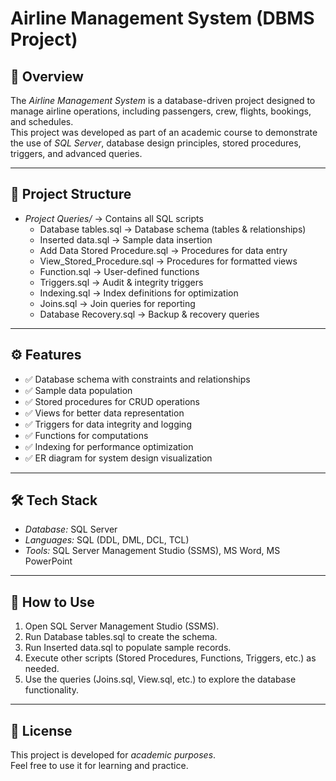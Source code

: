 # Airline Management System (DBMS Project)

## 📌 Overview
The *Airline Management System* is a database-driven project designed to manage airline operations, including passengers, crew, flights, bookings, and schedules.  
This project was developed as part of an academic course to demonstrate the use of *SQL Server*, database design principles, stored procedures, triggers, and advanced queries.

---

## 📂 Project Structure
- *Project Queries/* → Contains all SQL scripts
  - Database tables.sql → Database schema (tables & relationships)  
  - Inserted data.sql → Sample data insertion  
  - Add Data Stored Procedure.sql → Procedures for data entry  
  - View_Stored_Procedure.sql → Procedures for formatted views  
  - Function.sql → User-defined functions  
  - Triggers.sql → Audit & integrity triggers  
  - Indexing.sql → Index definitions for optimization  
  - Joins.sql → Join queries for reporting  
  - Database Recovery.sql → Backup & recovery queries  

---

## ⚙ Features
- ✅ Database schema with constraints and relationships  
- ✅ Sample data population  
- ✅ Stored procedures for CRUD operations  
- ✅ Views for better data representation  
- ✅ Triggers for data integrity and logging  
- ✅ Functions for computations  
- ✅ Indexing for performance optimization  
- ✅ ER diagram for system design visualization  

---

## 🛠 Tech Stack
- *Database:* SQL Server  
- *Languages:* SQL (DDL, DML, DCL, TCL)  
- *Tools:* SQL Server Management Studio (SSMS), MS Word, MS PowerPoint  

---

## 🚀 How to Use
1. Open SQL Server Management Studio (SSMS).  
2. Run Database tables.sql to create the schema.  
3. Run Inserted data.sql to populate sample records.  
4. Execute other scripts (Stored Procedures, Functions, Triggers, etc.) as needed.  
5. Use the queries (Joins.sql, View.sql, etc.) to explore the database functionality.  

---

## 📜 License
This project is developed for *academic purposes*.  
Feel free to use it for learning and practice.
